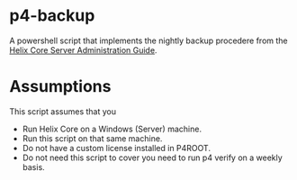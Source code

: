 # p4-backup
A powershell script that implements the nightly backup procedere from the [Helix Core Server Administration Guide](https://www.perforce.com/manuals/p4sag/Content/P4SAG/backup-procedure.html).

# Assumptions
This script assumes that you

* Run Helix Core on a Windows (Server) machine.
* Run this script on that same machine.
* Do not have a custom license installed in P4ROOT.
* Do not need this script to cover you need to run p4 verify on a weekly basis.

